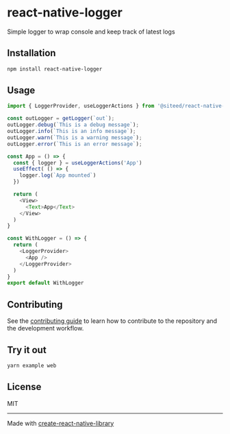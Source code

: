 # react-native-logger

Simple logger to wrap console and keep track of latest logs

## Installation

```sh
npm install react-native-logger
```

## Usage

```js
import { LoggerProvider, useLoggerActions } from '@siteed/react-native-logger'

const outLogger = getLogger(`out`);
outLogger.debug(`This is a debug message`);
outLogger.info(`This is an info message`);
outLogger.warn(`This is a warning message`);
outLogger.error(`This is an error message`);

const App = () => {
  const { logger } = useLoggerActions('App')
  useEffect( () => {
    logger.log(`App mounted`)
  })

  return (
    <View>
      <Text>App</Text>
    </View>
  )
}

const WithLogger = () => {
  return (
    <LoggerProvider>
      <App />
    </LoggerProvider>
  )
}
export default WithLogger
```

## Contributing

See the [contributing guide](CONTRIBUTING.md) to learn how to contribute to the repository and the development workflow.

## Try it out
```bash
yarn example web
```

## License

MIT

---

Made with [create-react-native-library](https://github.com/callstack/react-native-builder-bob)
